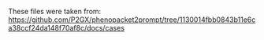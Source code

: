 These files were taken from: https://github.com/P2GX/phenopacket2prompt/tree/1130014fbb0843b11e6ca38ccf24da148f70af8c/docs/cases